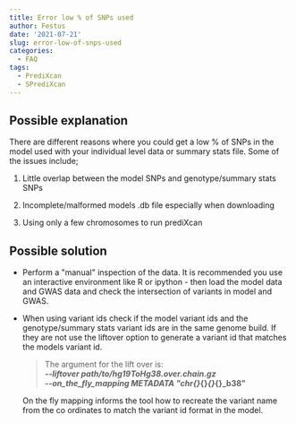 ```yaml
---
title: Error low % of SNPs used
author: Festus
date: '2021-07-21'
slug: error-low-of-snps-used
categories:
  - FAQ
tags:
  - PrediXcan
  - SPrediXcan
---
```


## Possible explanation
There are different reasons where you could get a low % of SNPs in the model used with your individual level data or summary stats file. Some of the issues include;
  1. Little overlap between  the model SNPs and genotype/summary stats SNPs
  
  2. Incomplete/malformed models .db file especially when downloading
  
  3. Using only a few chromosomes to run prediXcan

## Possible solution
- Perform a "manual" inspection of the data. It is recommended you use an interactive environment like R or ipython - then load the model data and GWAS data and check the intersection of variants in model and GWAS.
- When using variant ids check if the model variant ids and the genotype/summary stats variant ids are in the same genome build. If they are not use the liftover option to generate a variant id that matches the models variant id.
    > The argument for the lift over is: \
    **_--liftover path/to/hg19ToHg38.over.chain.gz \
      --on_the_fly_mapping METADATA "chr{}_{}_{}_{}_b38"**
      
  On the fly mapping informs the tool how to recreate the variant name from the co ordinates to match the variant id format in the model.